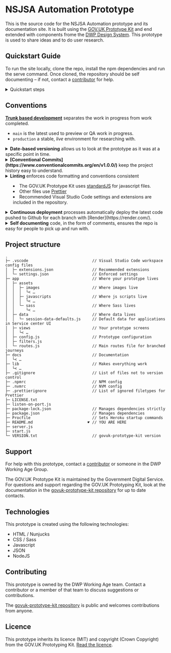 # NSJSA Automation Prototype

This is the source code for the NSJSA Automation prototype
and its documentation site.
It is built using the [GOV.UK Prototype Kit](https://govuk-prototype-kit.herokuapp.com/docs)
and end extended with components frome the [DWP Design System](https://design-system.dwp.gov.uk/index).
This prototype is used to share ideas and to do user research.

## Quickstart Guide

To run the site locally,
clone the repo,
install the npm dependencies
and run the serve command.
Once cloned,
the repository should be self documenting
– if not,
contact a [contributor](/graphs/contributors) for help.

<details>
  <summary>Quickstart steps</summary>

### 1. Clone this repository

```bash
git clone https://github.com/tylensthilaire/nsjsa-automation-beta.git my-fork
```

### 2. Navigate to the directory

```bash
cd my-fork
```

### 3. Install dependencies

```bash
npm install
```

### 4. Run Locally

```bash
npx eleventy --serve
```

</details>

## Conventions

**[Trunk based development](https://trunkbaseddevelopment.com/)** separates the work in progress from work completed.

- `main` is the latest used to preview or QA work in progress.
- `production` a stable, _live_ environment for researching with.
<!--
- If future iterations of a prototype are needed concurrently,
  create 'release' branches for each.
- To revisit an older iteration,
  fork the release branch and pull changes into `main` through it.
  -->
  
  </details>

<details>
  <summary><strong>Date-based versioning</strong> allows us to look at the prototype as it was at a specific point in time.</summary>

- Add tags to commits used for research, show and tells, et al in the format `YYMMDD-Event-Type`.
- Create releases from these tags for archiving as needed.
- ‘Fix forward‘ to keep the commit history traceable

</details>

<details>
  <summary><strong>[Conventional Commits](https://www.conventionalcommits.org/en/v1.0.0/)</strong> keep the project history easy to understand.</summary>

- Each commit should add a whole feature or fix a whole bug.
- Commits should never 'break the build' so that we can test or share at any time.

</details>

<details>
  <summary><strong>Linting</strong> enforces code formatting and conventions consistent

- The GOV.UK Prototype Kit uses [standardJS](https://standardjs.com/) for javascript files.
- Other files use [Prettier](https://prettier.io/)
- Recommended Visual Studio Code settings and extensions are included in the repository.

</details>

<details>
  <summary><strong>Continuous deployment</strong> processes automatically deploy the latest code pushed to Github for each branch with [Render](https://render.com/).</summary>

- When you add a branch (e.g. a release branch) you will need to configure a new app in Render
- `main` is deployed to [nsjsa-automation-staging.onrender.com](https://nsjsa-automation-staging.onrender.com)
- `production` is deployed to [nsjsa-automation-cbkl.onrender.com](https://nsjsa-automation-cbkl.onrender.com)

</details>

<details>
  <summary><strong>Self documenting</strong> code, in the form of comments, ensures the repo is easy for people to pick up and run with.</summary>

- Keep in mind that the GOV.UK Prototyping Kit is designed to require “minimal skills to get started”.
- Use extra README files per directory as required.

</details>

## Project structure

```ascii
.
├─ .vscode                            // Visual Studio Code workspace config files
│  ├─ extensions.json                 // Recommended extensions
│  └─ settings.json                   // Enforced settings
├─ app                                // Where your prototype lives
│  ├─ assets
│  │  ├─ images                       // Where images live
│  │  │  └< …
│  │  ├─ javascripts                  // Where js scripts live
│  │  │  └< …
│  │  └─ sass                         // Where Sass lives
│  │     └< …
│  ├─ data                            // Where data lives
│  │  └─ session-data-defaults.js     // Default data for applications in Service center UI
│  ├─ views                           // Your prototype screens
│  │  └< …
│  ├─ config.js                       // Prototype configuration
│  ├─ filters.js
│  └─ routes.js                       // Main routes file for branched journeys
├─ docs                               // Documentation
│  └< …
├─ lib                                // Makes everything work
│  └< …
├─ .gitignore                         // List of files not to version control
├─ .npmrc                             // NPM config
├─ .nvmrc                             // NVM config
├─ .prettierignore                    // List of ignored filetypes for Prettier
├─ LICENSE.txt
├─ listen-on-port.js
├─ package-lock.json                  // Manages dependencies strictly
├─ package.json                       // Manages dependencies
├─ Procfile                           // Sets Heroku startup commands
├─ README.md                        ☛ // YOU ARE HERE
├─ server.js
├─ start.js
└─ VERSION.txt                        // govuk-prototype-kit version
```

## Support

For help with this prototype,
contact a [contributor](/contributors)
or someone in the DWP Working Age Group.

The GOV.UK Prototype Kit is maintained by the Government Digital Service.
For questions and support regarding the GOV.UK Prototyping Kit, look at the documentation in the [govuk-prototype-kit repository](https://github.com/alphagov/govuk-prototype-kit) for up to date contacts.

## Technologies

This prototype is created using the following technologies:

- HTML / Nunjucks
- CSS / Sass
- Javascript
- JSON
- NodeJS

## Contributing

This prototype is owned by the DWP Working Age team.
Contact a contributor or a member of that team to discuss suggestions or contributions.

The [govuk-prototype-kit repository](https://github.com/alphagov/govuk-prototype-kit) is public
and welcomes contributions from anyone.

## Licence

This prototype inherits its licence (MIT)
and copyright (Crown Copyright)
from the GOV.UK Prototyping Kit.
[Read the licence](/LICENCE.txt).
